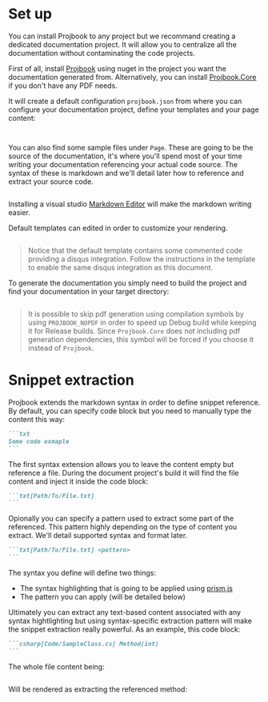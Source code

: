 # Set up
You can install Projbook to any project but we recommand creating a dedicated documentation project. It will allow you to centralize all the documentation without contaminating the code projects.

First of all, install [Projbook](https://www.nuget.org/packages/Projbook) using nuget in the project you want the documentation generated from. Alternatively, you can install [Projbook.Core](https://www.nuget.org/packages/Projbook.Core) if you don't have any PDF needs.

It will create a default configuration `projbook.json` from where you can configure your documentation project, define your templates and your page content:
```fs[../Projbook.Example] projbook.json
```
```json[../Projbook.Example/projbook.json]
```

You can also find some sample files under `Page`. These are going to be the source of the documentation, it's where you'll spend most of your time writing your documentation referencing your actual code source. The syntax of these is markdown and we'll detail later how to reference and extract your source code.
```fs[../Projbook.Example] *.md
```

Installing a visual studio [Markdown Editor](https://visualstudiogallery.msdn.microsoft.com/eaab33c3-437b-4918-8354-872dfe5d1bfe) will make the markdown writing easier.

Default templates can edited in order to customize your rendering.
```fs[../Projbook.Example] index-template.html|template*.html
```

> Notice that the default template contains some commented code providing a disqus integration. Follow the instructions in the template to enable the same disqus integration as this document.

To generate the documentation you simply need to build the project and find your documentation in your target directory:
```fs[../Projbook.Documentation] index.html|projbook.html
```
> It is possible to skip pdf generation using compilation symbols by using `PROJBOOK_NOPDF` in order to speed up Debug build while keeping it for Release builds.
Since `Projbook.Core` does not including pdf generation dependencies, this symbol will be forced if you choose it instead of `Projbook`.

# Snippet extraction
Projbook extends the markdown syntax in order to define snippet reference. By default, you can specify code block but you need to manually type the content this way:
~~~md
```txt
Some code exmaple
```
~~~

The first syntax extension allows you to leave the content empty but reference a file. During the document project's build it will find the file content and inject it inside the code block:
~~~md
```txt[Path/To/File.txt]
```
~~~

Opionally you can specify a pattern used to extract some part of the referenced. This pattern highly depending on the type of content you extract. We'll detail supported syntax and format later.
~~~md
```txt[Path/To/File.txt] <pattern>
```
~~~

The syntax you define will define two things:
* The syntax highlighting that is going to be applied using [prism.js](http://prismjs.com/)
* The pattern you can apply (will be detailed below)

Ultimately you can extract any text-based content associated with any syntax hightlighting but using syntax-specific extraction pattern will make the snippet extraction really powerful.
As an example, this code block:
~~~md
```csharp[Code/SampleClass.cs] Method(int)
```
~~~

The whole file content being:
```csharp[Code/SampleClass.cs]
```

Will be rendered as extracting the referenced method:
```csharp[Code/SampleClass.cs] Method(int)
```
